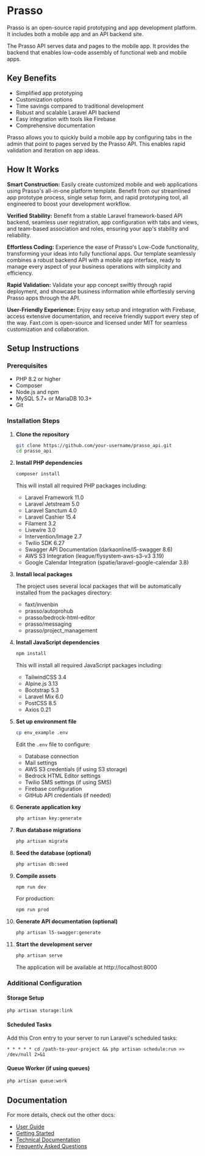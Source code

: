 # Prasso 

Prasso is an open-source rapid prototyping and app development platform. It includes both a mobile app and an API backend site.

The Prasso API serves data and pages to the mobile app. It provides the backend that enables low-code assembly of functional web and mobile apps.

## Key Benefits

- Simplified app prototyping 
- Customization options
- Time savings compared to traditional development
- Robust and scalable Laravel API backend
- Easy integration with tools like Firebase
- Comprehensive documentation

Prasso allows you to quickly build a mobile app by configuring tabs in the admin that point to pages served by the Prasso API. This enables rapid validation and iteration on app ideas.

## How It Works

**Smart Construction:** Easily create customized mobile and web applications using Prasso's all-in-one platform template. Benefit from our streamlined app prototype process, single setup form, and rapid prototyping tool, all engineered to boost your development workflow.

**Verified Stability:** Benefit from a stable Laravel framework-based API backend, seamless user registration, app configuration with tabs and views, and team-based association and roles, ensuring your app's stability and reliability.

**Effortless Coding:** Experience the ease of Prasso's Low-Code functionality, transforming your ideas into fully functional apps. Our template seamlessly combines a robust backend API with a mobile app interface, ready to manage every aspect of your business operations with simplicity and efficiency.

**Rapid Validation:** Validate your app concept swiftly through rapid deployment, and showcase business information while effortlessly serving Prasso apps through the API.

**User-Friendly Experience:** Enjoy easy setup and integration with Firebase, access extensive documentation, and receive friendly support every step of the way. Faxt.com is open-source and licensed under MIT for seamless customization and collaboration.

## Setup Instructions

### Prerequisites

- PHP 8.2 or higher
- Composer
- Node.js and npm
- MySQL 5.7+ or MariaDB 10.3+
- Git

### Installation Steps

1. **Clone the repository**
   ```bash
   git clone https://github.com/your-username/prasso_api.git
   cd prasso_api
   ```

2. **Install PHP dependencies**
   ```bash
   composer install
   ```
   
   This will install all required PHP packages including:
   - Laravel Framework 11.0
   - Laravel Jetstream 5.0
   - Laravel Sanctum 4.0
   - Laravel Cashier 15.4
   - Filament 3.2
   - Livewire 3.0
   - Intervention/Image 2.7
   - Twilio SDK 6.27
   - Swagger API Documentation (darkaonline/l5-swagger 8.6)
   - AWS S3 Integration (league/flysystem-aws-s3-v3 3.19)
   - Google Calendar Integration (spatie/laravel-google-calendar 3.8)
   
3. **Install local packages**
   
   The project uses several local packages that will be automatically installed from the packages directory:
   - faxt/invenbin
   - prasso/autoprohub
   - prasso/bedrock-html-editor
   - prasso/messaging
   - prasso/project_management

4. **Install JavaScript dependencies**
   ```bash
   npm install
   ```
   
   This will install all required JavaScript packages including:
   - TailwindCSS 3.4
   - Alpine.js 3.13
   - Bootstrap 5.3
   - Laravel Mix 6.0
   - PostCSS 8.5
   - Axios 0.21

5. **Set up environment file**
   ```bash
   cp env_example .env
   ```
   
   Edit the `.env` file to configure:
   - Database connection
   - Mail settings
   - AWS S3 credentials (if using S3 storage)
   - Bedrock HTML Editor settings
   - Twilio SMS settings (if using SMS)
   - Firebase configuration
   - GitHub API credentials (if needed)

6. **Generate application key**
   ```bash
   php artisan key:generate
   ```

7. **Run database migrations**
   ```bash
   php artisan migrate
   ```

8. **Seed the database (optional)**
   ```bash
   php artisan db:seed
   ```

9. **Compile assets**
   ```bash
   npm run dev
   ```
   
   For production:
   ```bash
   npm run prod
   ```

10. **Generate API documentation (optional)**
    ```bash
    php artisan l5-swagger:generate
    ```

11. **Start the development server**
    ```bash
    php artisan serve
    ```
    
    The application will be available at http://localhost:8000

### Additional Configuration

#### Storage Setup

```bash
php artisan storage:link
```

#### Scheduled Tasks

Add this Cron entry to your server to run Laravel's scheduled tasks:

```
* * * * * cd /path-to-your-project && php artisan schedule:run >> /dev/null 2>&1
```

#### Queue Worker (if using queues)

```bash
php artisan queue:work
```

## Documentation

For more details, check out the other docs:

- [User Guide](docs/user-guide.md) 
- [Getting Started](docs/getting-started.md)
- [Technical Documentation](docs/technical.md)
- [Frequently Asked Questions](docs/faq.md)
